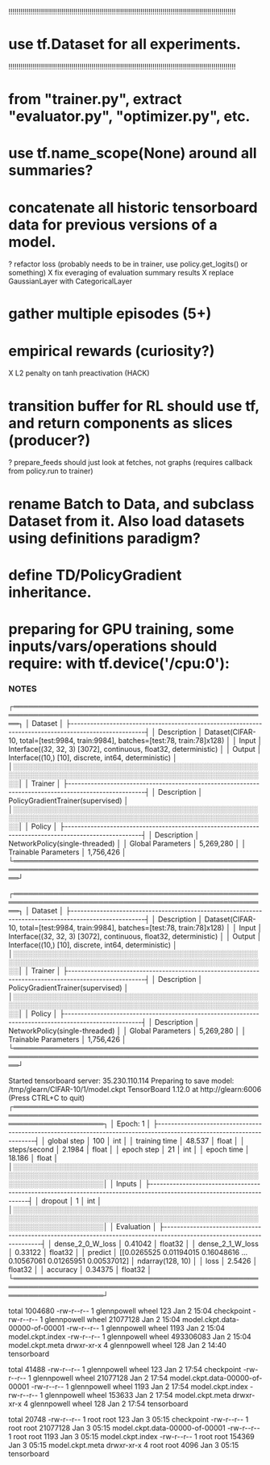 !!!!!!!!!!!!!!!!!!!!!!!!!!!!!!!!!!!!!!!!!!!!!!!!!!!!!!!!!!!!!!!!!!!!!!!!!!!!!!!!!!!!!!!!!!!!!!!!!!!!!!!!!!!!!!!!
# use tf.Dataset for all experiments.
!!!!!!!!!!!!!!!!!!!!!!!!!!!!!!!!!!!!!!!!!!!!!!!!!!!!!!!!!!!!!!!!!!!!!!!!!!!!!!!!!!!!!!!!!!!!!!!!!!!!!!!!!!!!!!!!

# from "trainer.py", extract "evaluator.py", "optimizer.py", etc.
# use tf.name_scope(None) around all summaries?
# concatenate all historic tensorboard data for previous versions of a model.
? refactor loss (probably needs to be in trainer, use policy.get_logits() or something)
X fix everaging of evaluation summary results
X replace GaussianLayer with CategoricalLayer
# gather multiple episodes (5+)
# empirical rewards (curiosity?)
X L2 penalty on tanh preactivation (HACK)
# transition buffer for RL should use tf, and return components as slices (producer?)
? prepare_feeds should just look at fetches, not graphs (requires callback from policy.run to trainer)
# rename Batch to Data, and subclass Dataset from it.  Also load datasets using definitions paradigm?
# define TD/PolicyGradient inheritance.
# preparing for GPU training, some inputs/vars/operations should require:  with tf.device('/cpu:0'):









### NOTES ###


┌═════════════════════════════════════════════════════════════════════════════════════════════════════┐
│  Dataset                                                                                            │
├-----------------------------------------------------------------------------------------------------┤
│  Description  │  Dataset(CIFAR-10, total=[test:9984, train:9984], batches=[test:78, train:78]x128)  │
│  Input        │  Interface((32, 32, 3) [3072], continuous, float32, deterministic)                  │
│  Output       │  Interface((10,) [10], discrete, int64, deterministic)                              │
│░░░░░░░░░░░░░░░░░░░░░░░░░░░░░░░░░░░░░░░░░░░░░░░░░░░░░░░░░░░░░░░░░░░░░░░░░░░░░░░░░░░░░░░░░░░░░░░░░░░░░│
│  Trainer                                                                                            │
├-----------------------------------------------------------------------------------------------------┤
│  Description  │  PolicyGradientTrainer(supervised)                                                  │
│░░░░░░░░░░░░░░░░░░░░░░░░░░░░░░░░░░░░░░░░░░░░░░░░░░░░░░░░░░░░░░░░░░░░░░░░░░░░░░░░░░░░░░░░░░░░░░░░░░░░░│
│  Policy                                                                                             │
├-----------------------------------------------------------------------------------------------------┤
│  Description           │  NetworkPolicy(single-threaded)                                            │
│  Global Parameters     │  5,269,280                                                                 │
│  Trainable Parameters  │  1,756,426                                                                 │
└═════════════════════════════════════════════════════════════════════════════════════════════════════┘


┌═════════════════════════════════════════════════════════════════════════════════════════════════════┐
│  Dataset                                                                                            │
├-----------------------------------------------------------------------------------------------------┤
│  Description  │  Dataset(CIFAR-10, total=[test:9984, train:9984], batches=[test:78, train:78]x128)  │
│  Input        │  Interface((32, 32, 3) [3072], continuous, float32, deterministic)                  │
│  Output       │  Interface((10,) [10], discrete, int64, deterministic)                              │
│░░░░░░░░░░░░░░░░░░░░░░░░░░░░░░░░░░░░░░░░░░░░░░░░░░░░░░░░░░░░░░░░░░░░░░░░░░░░░░░░░░░░░░░░░░░░░░░░░░░░░│
│  Trainer                                                                                            │
├-----------------------------------------------------------------------------------------------------┤
│  Description  │  PolicyGradientTrainer(supervised)                                                  │
│░░░░░░░░░░░░░░░░░░░░░░░░░░░░░░░░░░░░░░░░░░░░░░░░░░░░░░░░░░░░░░░░░░░░░░░░░░░░░░░░░░░░░░░░░░░░░░░░░░░░░│
│  Policy                                                                                             │
├-----------------------------------------------------------------------------------------------------┤
│  Description           │  NetworkPolicy(single-threaded)                                            │
│  Global Parameters     │  5,269,280                                                                 │
│  Trainable Parameters  │  1,756,426                                                                 │
└═════════════════════════════════════════════════════════════════════════════════════════════════════┘

Started tensorboard server: 35.230.110.114
Preparing to save model: /tmp/glearn/CIFAR-10/1/model.ckpt
TensorBoard 1.12.0 at http://glearn:6006 (Press CTRL+C to quit)
┌══════════════════════════════════════════════════════════════════════════════════════════════════════════════════════┐
│  Epoch: 1                                                                                                            │
├----------------------------------------------------------------------------------------------------------------------┤
│  global step    │  100     │  int                                                                                    │
│  training time  │  48.537  │  float                                                                                  │
│  steps/second   │  2.1984  │  float                                                                                  │
│  epoch step     │  21      │  int                                                                                    │
│  epoch time     │  18.186  │  float                                                                                  │
│░░░░░░░░░░░░░░░░░░░░░░░░░░░░░░░░░░░░░░░░░░░░░░░░░░░░░░░░░░░░░░░░░░░░░░░░░░░░░░░░░░░░░░░░░░░░░░░░░░░░░░░░░░░░░░░░░░░░░░│
│  Inputs                                                                                                              │
├----------------------------------------------------------------------------------------------------------------------┤
│  dropout  │  1  │  int                                                                                               │
│░░░░░░░░░░░░░░░░░░░░░░░░░░░░░░░░░░░░░░░░░░░░░░░░░░░░░░░░░░░░░░░░░░░░░░░░░░░░░░░░░░░░░░░░░░░░░░░░░░░░░░░░░░░░░░░░░░░░░░│
│  Evaluation                                                                                                          │
├----------------------------------------------------------------------------------------------------------------------┤
│  dense_2_0_W_loss  │  0.41042                                                                   │  float32           │
│  dense_2_1_W_loss  │  0.33122                                                                   │  float32           │
│  predict           │  [[0.0265525  0.01194015 0.16048616 ... 0.10567061 0.01265951 0.00537012]  │  ndarray(128, 10)  │
│  loss              │  2.5426                                                                    │  float32           │
│  accuracy          │  0.34375                                                                   │  float32           │
└══════════════════════════════════════════════════════════════════════════════════════════════════════════════════════┘

total 1004680
-rw-r--r--  1 glennpowell  wheel        123 Jan  2 15:04 checkpoint
-rw-r--r--  1 glennpowell  wheel   21077128 Jan  2 15:04 model.ckpt.data-00000-of-00001
-rw-r--r--  1 glennpowell  wheel       1193 Jan  2 15:04 model.ckpt.index
-rw-r--r--  1 glennpowell  wheel  493306083 Jan  2 15:04 model.ckpt.meta
drwxr-xr-x  4 glennpowell  wheel        128 Jan  2 14:40 tensorboard

total 41488
-rw-r--r--  1 glennpowell  wheel       123 Jan  2 17:54 checkpoint
-rw-r--r--  1 glennpowell  wheel  21077128 Jan  2 17:54 model.ckpt.data-00000-of-00001
-rw-r--r--  1 glennpowell  wheel      1193 Jan  2 17:54 model.ckpt.index
-rw-r--r--  1 glennpowell  wheel    153633 Jan  2 17:54 model.ckpt.meta
drwxr-xr-x  4 glennpowell  wheel       128 Jan  2 17:54 tensorboard

total 20748
-rw-r--r-- 1 root root      123 Jan  3 05:15 checkpoint
-rw-r--r-- 1 root root 21077128 Jan  3 05:15 model.ckpt.data-00000-of-00001
-rw-r--r-- 1 root root     1193 Jan  3 05:15 model.ckpt.index
-rw-r--r-- 1 root root   154369 Jan  3 05:15 model.ckpt.meta
drwxr-xr-x 4 root root     4096 Jan  3 05:15 tensorboard

